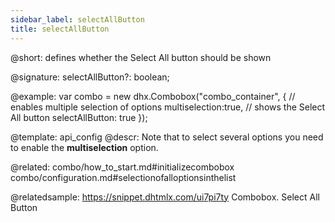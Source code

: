 ```yaml
---
sidebar_label: selectAllButton
title: selectAllButton
---          
```


@short: 
defines whether the Select All button should be shown

@signature: selectAllButton?: boolean;

@example: 
var combo = new dhx.Combobox("combo_container", {
    // enables multiple selection of options
    multiselection:true,
    // shows the Select All button
    selectAllButton: true
});


@template:	api_config
@descr: 
Note that to select several options you need to enable the **multiselection** option.

@related: combo/how_to_start.md#initializecombobox
combo/configuration.md#selectionofalloptionsinthelist

@relatedsample: https://snippet.dhtmlx.com/ui7pi7ty	Combobox. Select All Button